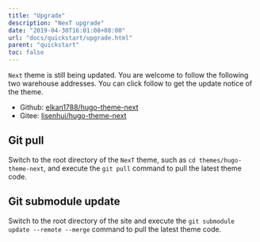 ```yaml
---
title: "Upgrade"
description: "NexT upgrade"
date: "2019-04-30T16:01:08+08:00"
url: "docs/quickstart/upgrade.html"
parent: "quickstart"
toc: false
---
```


`Next` theme is still being updated. You are welcome to follow the following two warehouse addresses. You can click follow to get the update notice of the theme.

- Github: [elkan1788/hugo-theme-next](https://github.com/elkan1788/hugo-theme-next)
- Gitee: [lisenhui/hugo-theme-next](https://gitee.com/lisenhui/hugo-theme-next)

## Git pull

Switch to the root directory of the `NexT` theme, such as `cd themes/hugo-theme-next`, and execute the `git pull` command to pull the latest theme code.

## Git submodule update

Switch to the root directory of the site and execute the `git submodule update --remote --merge` command to pull the latest theme code.